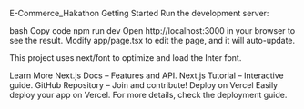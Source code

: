 E-Commerce_Hakathon
Getting Started
Run the development server:

bash
Copy code
npm run dev
Open http://localhost:3000 in your browser to see the result. Modify app/page.tsx to edit the page, and it will auto-update.

This project uses next/font to optimize and load the Inter font.

Learn More
Next.js Docs – Features and API.
Next.js Tutorial – Interactive guide.
GitHub Repository – Join and contribute!
Deploy on Vercel
Easily deploy your app on Vercel. For more details, check the deployment guide.
